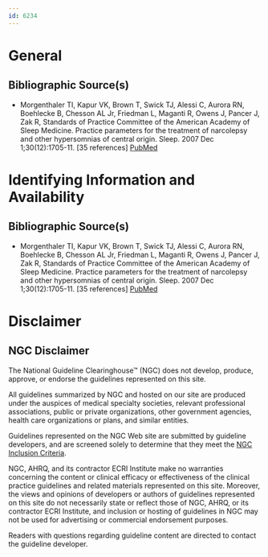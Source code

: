```yaml
---
id: 6234
---
```


# General

## Bibliographic Source(s)

- Morgenthaler TI, Kapur VK, Brown T, Swick TJ, Alessi C, Aurora RN, Boehlecke B, Chesson AL Jr, Friedman L, Maganti R, Owens J, Pancer J, Zak R, Standards of Practice Committee of the American Academy of Sleep Medicine. Practice parameters for the treatment of narcolepsy and other hypersomnias of central origin. Sleep. 2007 Dec 1;30(12):1705-11. [35 references] [ PubMed ](http://www.ncbi.nlm.nih.gov/entrez/query.fcgi?cmd=Retrieve&db=pubmed&dopt=Abstract&list_uids=18246980)

# Identifying Information and Availability

## Bibliographic Source(s)

- Morgenthaler TI, Kapur VK, Brown T, Swick TJ, Alessi C, Aurora RN, Boehlecke B, Chesson AL Jr, Friedman L, Maganti R, Owens J, Pancer J, Zak R, Standards of Practice Committee of the American Academy of Sleep Medicine. Practice parameters for the treatment of narcolepsy and other hypersomnias of central origin. Sleep. 2007 Dec 1;30(12):1705-11. [35 references] [ PubMed ](http://www.ncbi.nlm.nih.gov/entrez/query.fcgi?cmd=Retrieve&db=pubmed&dopt=Abstract&list_uids=18246980)

# Disclaimer

## NGC Disclaimer

The National Guideline Clearinghouse™ (NGC) does not develop, produce, approve, or endorse the guidelines represented on this site.

All guidelines summarized by NGC and hosted on our site are produced under the auspices of medical specialty societies, relevant professional associations, public or private organizations, other government agencies, health care organizations or plans, and similar entities.

Guidelines represented on the NGC Web site are submitted by guideline developers, and are screened solely to determine that they meet the [NGC Inclusion Criteria](/help-and-about/summaries/inclusion-criteria).

NGC, AHRQ, and its contractor ECRI Institute make no warranties concerning the content or clinical efficacy or effectiveness of the clinical practice guidelines and related materials represented on this site. Moreover, the views and opinions of developers or authors of guidelines represented on this site do not necessarily state or reflect those of NGC, AHRQ, or its contractor ECRI Institute, and inclusion or hosting of guidelines in NGC may not be used for advertising or commercial endorsement purposes.

Readers with questions regarding guideline content are directed to contact the guideline developer.

